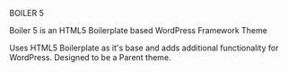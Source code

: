 BOILER 5

Boiler 5 is an HTML5 Boilerplate based WordPress Framework Theme

Uses HTML5 Boilerplate as it's base and adds additional functionality for WordPress. Designed to be a Parent theme.